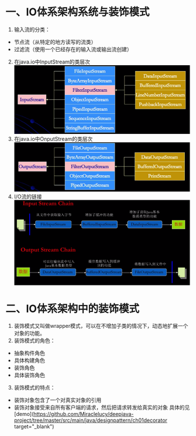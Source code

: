 # 一、IO体系架构系统与装饰模式
1. 输入流的分类：
- 节点流（从特定的地方读写的流类）
- 过滤流（使用一个已经存在的输入流或输出流创建）
2. 在java.io中InputStream的类层次
![image](https://github.com/Miraclelucy/funny-java/blob/master/images/netty01-01.PNG)
3. 在java.io中OnputStream的类层次
![image](https://github.com/Miraclelucy/funny-java/blob/master/images/netty01-02.PNG)
4. I/O流的链接
![image](https://github.com/Miraclelucy/funny-java/blob/master/images/netty01-03.PNG)

# 二、IO体系架构中的装饰模式
1. 装饰模式又叫做wrapper模式，可以在不增加子类的情况下，动态地扩展一个对象的功能。
2. 装饰模式的角色：
- 抽象构件角色
- 具体构建角色
- 装饰角色
- 具体装饰角色
3. 装饰模式的特点：
- 装饰对象包含了一个对真实对象的引用
- 装饰对象接受来自所有客户端的请求，然后把请求转发给真实的对象
具体的见[demo](https://github.com/Miraclelucy/deepjava-project/tree/master/src/main/java/designpattern/ch01decorator target="_blank")
